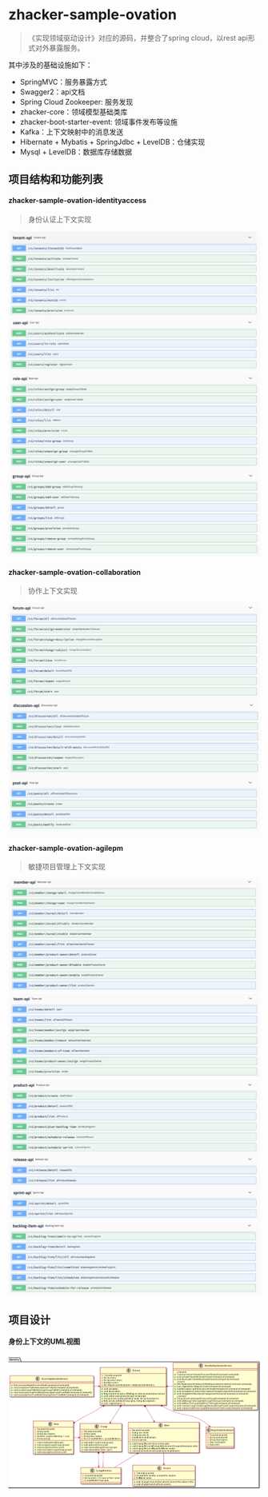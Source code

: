 # zhacker-sample-ovation

> 《实现领域驱动设计》对应的源码，并整合了spring cloud，以rest api形式对外暴露服务。


其中涉及的基础设施如下：

* SpringMVC：服务暴露方式
* Swagger2：api文档
* Spring Cloud Zookeeper: 服务发现
* zhacker-core：领域模型基础类库
* zhacker-boot-starter-event: 领域事件发布等设施
* Kafka：上下文映射中的消息发送
* Hibernate + Mybatis + SpringJdbc + LevelDB：仓储实现
* Mysql + LevelDB：数据库存储数据


## 项目结构和功能列表

#### zhacker-sample-ovation-identityaccess

> 身份认证上下文实现

![tenant-user](doc/images/tenant.png)
![tenant-role](doc/images/role.png)
![tenant-group](doc/images/group.png)

#### zhacker-sample-ovation-collaboration

> 协作上下文实现

![forum](doc/images/forum.png)
![discussion](doc/images/discussion.png)
![post](doc/images/post.png)

#### zhacker-sample-ovation-agilepm

> 敏捷项目管理上下文实现

![member](doc/images/member.png)
![team](doc/images/team.png)
![product](doc/images/product.png)
![backlog](doc/images/backlog.png)


## 项目设计

#### 身份上下文的UML视图

![identity-uml](doc/images/identity-uml.png)